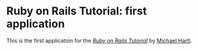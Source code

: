# Ruby on Rails Tutorial: first application

This is the first applicatoin for the [*Ruby on Rails Tutorial*](http://railstutorial.org) by [Michael Hartl](http://michaelhartl.com).